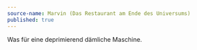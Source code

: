 ```yaml
---
source-name: Marvin (Das Restaurant am Ende des Universums)
published: true
---
```


<p>Was für eine deprimierend dämliche Maschine.</p>


